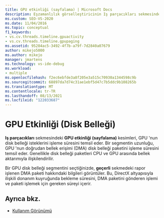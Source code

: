 ```yaml
---
title: GPU etkinliği (sayfalama) | Microsoft Docs
description: Eşzamanlılık görselleştiricinin Iş parçacıkları sekmesindeki GPU etkinliği (sayfalama) segmentlerini gözden geçirin. Segmentler, GPU 'nun disk belleği isteklerini işleme süresini temsil eder.
ms.custom: SEO-VS-2020
ms.date: 11/04/2016
ms.topic: conceptual
f1_keywords:
- vs.cv.threads.timeline.gpuactivity
- vs.cv.threads.timeline.gpupaging
ms.assetid: 95284ac5-3492-4f7b-a79f-7d2840a07679
author: mikejo5000
ms.author: mikejo
manager: jmartens
ms.technology: vs-ide-debug
ms.workload:
- multiple
ms.openlocfilehash: f2ec6ebfde3a8f205e3a515c70930a1344598c9b
ms.sourcegitcommit: 68897da7d74c31ae1ebf5d47c7b5ddc9b108265b
ms.translationtype: MT
ms.contentlocale: tr-TR
ms.lasthandoff: 08/13/2021
ms.locfileid: "122033687"
---
```

# <a name="gpu-activity-paging"></a>GPU Etkinliği (Disk Belleği)
**Iş parçacıkları** sekmesindeki **GPU etkinliği (sayfalama)** kesimleri, GPU 'nun disk belleği isteklerini işleme süresini temsil eder.  Bir segmentin uzunluğu, GPU 'nun doğrudan bellek erişimi (DMA) disk belleği paketini işleme süresini temsil eder. Genellikle disk belleği paketleri CPU ve GPU arasında bellek aktarımıyla ilişkilendirilir.

 Bir GPU disk belleği segmentini seçtiğinizde, **geçerli** sekmedeki rapor işlenen DMA paketi hakkındaki bilgileri görüntüler. Bu, DirectX altyapısıyla ilişkili donanım kuyruğunda bekleme süresini, DMA paketini gönderen işlemi ve paketi işlemek için gereken süreyi içerir.

## <a name="see-also"></a>Ayrıca bkz.
- [Kullanım Görünümü](../profiling/utilization-view.md)